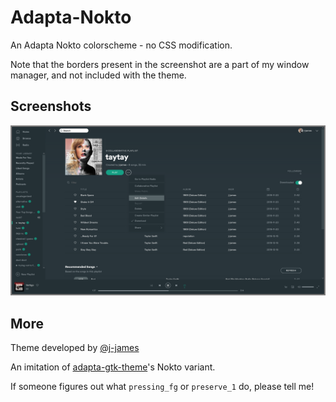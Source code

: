 # Adapta-Nokto

An Adapta Nokto colorscheme - no CSS modification.

Note that the borders present in the screenshot are a part of my window manager, and not included with the theme.

## Screenshots

![Adapta-Nokto themed Spotify screenshot](screenshot.png)

## More

Theme developed by [@j-james](https://github.com/j-james)

An imitation of [adapta-gtk-theme](https://github.com/adapta-project/adapta-gtk-theme)'s Nokto variant.

If someone figures out what `pressing_fg` or `preserve_1` do, please tell me!
